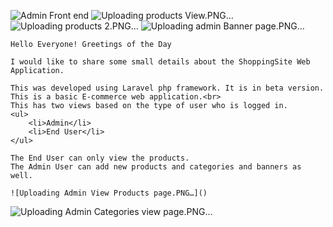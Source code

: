 ![Admin Front end](https://github.com/SubbuDommeti/ShoppingSite/assets/89302010/95096cbc-ccd1-451a-b17e-9645ce23dc9c)
![Uploading products View.PNG…]()
![Uploading products 2.PNG…]()
![Uploading admin Banner page.PNG…]()

    Hello Everyone! Greetings of the Day

    I would like to share some small details about the ShoppingSite Web Application.

    This was developed using Laravel php framework. It is in beta version. This is a basic E-commerce web application.<br>
    This has two views based on the type of user who is logged in.
    <ul>
        <li>Admin</li>
        <li>End User</li>    
    </ul>

    The End User can only view the products.
    The Admin User can add new products and categories and banners as well.

    ![Uploading Admin View Products page.PNG…]()
![Uploading Admin Categories view page.PNG…]()


    
